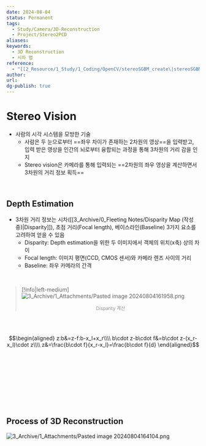 ```yaml
---
date: 2024-08-04
status: Permanent
tags:
  - Study/Camera/3D-Reconstruction
  - Project/Stereo2PCD
aliases: 
keywords:
  - 3D Reconstruction
  - 시차 맵
reference:
  - "[[2_Resource/1_Study/1_Coding/OpenCV/stereoSGBM_create\|stereoSGBM_create]]"
author: 
url: 
dg-publish: true
---
```

# Stereo Vision

- 사람의 시각 시스템을 모방한 기술
	- 사람은 두 눈으로부터 ==좌우 차이가 존재하는 2차원의 영상==을 입력받고, 입력 받은 영상을 인간의 뇌로부터 융합되는 과정을 통해 3차원의 거리 감을 인지
	- Stereo vision은 카메라를 통해 입력되는 ==2차원의 좌우 영상을 계산하면서 3차원의 거리 정보 획득==

<br/>

## Depth Estimation
- 3차원 거리 정보는 시차([[3_Archive/0_Fleeting Notes/Disparity Map (작성중)\|Disparity]]), 초점 거리(Focal length), 베이스라인(Baseline) 3가지 요소를 고려하여 얻을 수 있음
	- Disparity: Depth estimation을 위한 두 이미지에서 객체의 위치(x축) 상의 차이
	- Focal length: 이미지 평면(CCD, CMOS 센서)와 카메라 렌즈 사이의 거리
	- Baseline: 좌우 카메라의 간격

<br/>

>[!info|left-medium] 
>![3_Archive/1_Attachments/Pasted image 20240804161958.png](/img/user/3_Archive/1_Attachments/Pasted%20image%2020240804161958.png)
><center style="font-size: 12; opacity: 0.7">Disparity 계산</center>

<br/><br/>

$$\begin{aligned}
z:b&=z-f:b-x_l+x_r\\\\
b\cdot z-b\cdot f&=b\cdot z-(x_r-x_l)\cdot z\\\\
z&=\frac{b\cdot f}{x_r-x_l}=\frac{b\cdot f}{d}
\end{aligned}$$


<br/><br/><br/><br/><br/><br/><br/><br/>

## Process of 3D Reconstruction

![3_Archive/1_Attachments/Pasted image 20240804164104.png](/img/user/3_Archive/1_Attachments/Pasted%20image%2020240804164104.png)
